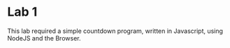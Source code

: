 # Lab 1

This lab required a simple countdown program, written in Javascript, using NodeJS and the Browser.
